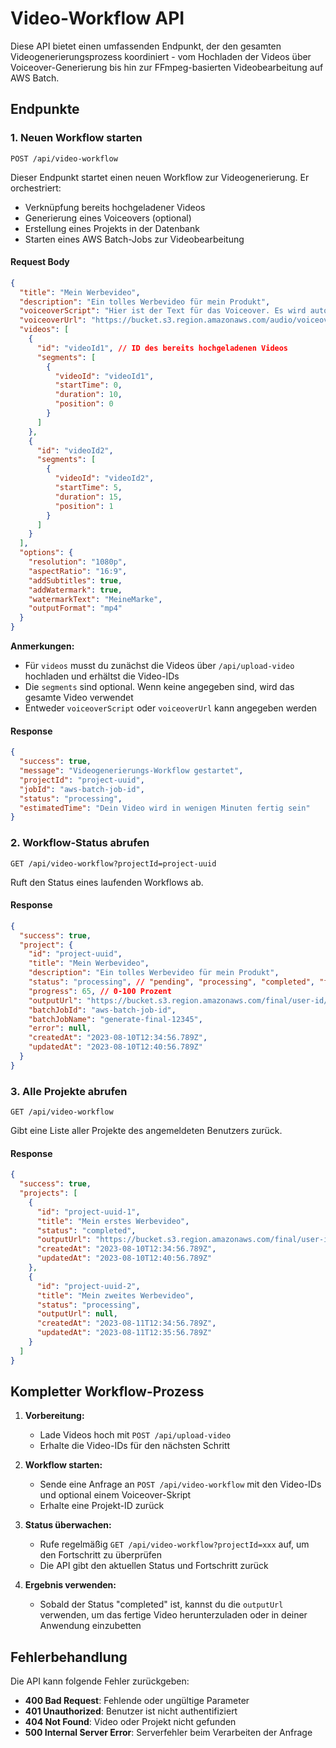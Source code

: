# Video-Workflow API

Diese API bietet einen umfassenden Endpunkt, der den gesamten Videogenerierungsprozess koordiniert - vom Hochladen der Videos über Voiceover-Generierung bis hin zur FFmpeg-basierten Videobearbeitung auf AWS Batch.

## Endpunkte

### 1. Neuen Workflow starten

```
POST /api/video-workflow
```

Dieser Endpunkt startet einen neuen Workflow zur Videogenerierung. Er orchestriert:
- Verknüpfung bereits hochgeladener Videos
- Generierung eines Voiceovers (optional)
- Erstellung eines Projekts in der Datenbank
- Starten eines AWS Batch-Jobs zur Videobearbeitung

#### Request Body

```json
{
  "title": "Mein Werbevideo",
  "description": "Ein tolles Werbevideo für mein Produkt",
  "voiceoverScript": "Hier ist der Text für das Voiceover. Es wird automatisch generiert.",
  "voiceoverUrl": "https://bucket.s3.region.amazonaws.com/audio/voiceover.mp3", // Optional, falls bereits ein Voiceover existiert
  "videos": [
    {
      "id": "videoId1", // ID des bereits hochgeladenen Videos
      "segments": [
        {
          "videoId": "videoId1",
          "startTime": 0,
          "duration": 10,
          "position": 0
        }
      ]
    },
    {
      "id": "videoId2",
      "segments": [
        {
          "videoId": "videoId2",
          "startTime": 5,
          "duration": 15,
          "position": 1
        }
      ]
    }
  ],
  "options": {
    "resolution": "1080p",
    "aspectRatio": "16:9",
    "addSubtitles": true,
    "addWatermark": true,
    "watermarkText": "MeineMarke",
    "outputFormat": "mp4"
  }
}
```

**Anmerkungen:**
- Für `videos` musst du zunächst die Videos über `/api/upload-video` hochladen und erhältst die Video-IDs
- Die `segments` sind optional. Wenn keine angegeben sind, wird das gesamte Video verwendet
- Entweder `voiceoverScript` oder `voiceoverUrl` kann angegeben werden

#### Response

```json
{
  "success": true,
  "message": "Videogenerierungs-Workflow gestartet",
  "projectId": "project-uuid",
  "jobId": "aws-batch-job-id",
  "status": "processing",
  "estimatedTime": "Dein Video wird in wenigen Minuten fertig sein"
}
```

### 2. Workflow-Status abrufen

```
GET /api/video-workflow?projectId=project-uuid
```

Ruft den Status eines laufenden Workflows ab.

#### Response

```json
{
  "success": true,
  "project": {
    "id": "project-uuid",
    "title": "Mein Werbevideo",
    "description": "Ein tolles Werbevideo für mein Produkt",
    "status": "processing", // "pending", "processing", "completed", "failed"
    "progress": 65, // 0-100 Prozent
    "outputUrl": "https://bucket.s3.region.amazonaws.com/final/user-id/output.mp4",
    "batchJobId": "aws-batch-job-id",
    "batchJobName": "generate-final-12345",
    "error": null,
    "createdAt": "2023-08-10T12:34:56.789Z",
    "updatedAt": "2023-08-10T12:40:56.789Z"
  }
}
```

### 3. Alle Projekte abrufen

```
GET /api/video-workflow
```

Gibt eine Liste aller Projekte des angemeldeten Benutzers zurück.

#### Response

```json
{
  "success": true,
  "projects": [
    {
      "id": "project-uuid-1",
      "title": "Mein erstes Werbevideo",
      "status": "completed",
      "outputUrl": "https://bucket.s3.region.amazonaws.com/final/user-id/output1.mp4",
      "createdAt": "2023-08-10T12:34:56.789Z",
      "updatedAt": "2023-08-10T12:40:56.789Z"
    },
    {
      "id": "project-uuid-2",
      "title": "Mein zweites Werbevideo",
      "status": "processing",
      "outputUrl": null,
      "createdAt": "2023-08-11T12:34:56.789Z",
      "updatedAt": "2023-08-11T12:35:56.789Z"
    }
  ]
}
```

## Kompletter Workflow-Prozess

1. **Vorbereitung:**
   - Lade Videos hoch mit `POST /api/upload-video`
   - Erhalte die Video-IDs für den nächsten Schritt

2. **Workflow starten:**
   - Sende eine Anfrage an `POST /api/video-workflow` mit den Video-IDs und optional einem Voiceover-Skript
   - Erhalte eine Projekt-ID zurück

3. **Status überwachen:**
   - Rufe regelmäßig `GET /api/video-workflow?projectId=xxx` auf, um den Fortschritt zu überprüfen
   - Die API gibt den aktuellen Status und Fortschritt zurück

4. **Ergebnis verwenden:**
   - Sobald der Status "completed" ist, kannst du die `outputUrl` verwenden, um das fertige Video herunterzuladen oder in deiner Anwendung einzubetten

## Fehlerbehandlung

Die API kann folgende Fehler zurückgeben:

- **400 Bad Request**: Fehlende oder ungültige Parameter
- **401 Unauthorized**: Benutzer ist nicht authentifiziert
- **404 Not Found**: Video oder Projekt nicht gefunden
- **500 Internal Server Error**: Serverfehler beim Verarbeiten der Anfrage 